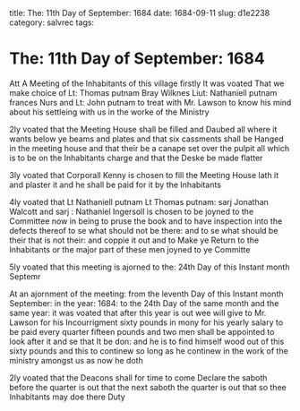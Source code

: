 title: The: 11th Day of September: 1684
date: 1684-09-11
slug: d1e2238
category: salvrec
tags: 


<div markdown class="doc" id="d1e2238">


# The: 11th Day of September: 1684

Att A Meeting of the Inhabitants of this village firstly It was voated That we make choice of Lt: Thomas putnam Bray Wilknes Liut: Nathaniell putnam frances Nurs and Lt: John putnam to treat with Mr. Lawson to know his mind about his settleing with us in the worke of the Ministry

2ly voated that the Meeting House shall be filled and Daubed all where it wants below ye beams and plates and that six cassments shall be Hanged in the meeting house and that their be a canape set over the pulpit all which is to be on the Inhabitants charge and that the Deske be made flatter

3ly voated that Corporall Kenny is chosen to fill the Meeting House lath it and plaster it and he shall be paid for it by the Inhabitants

4ly voated that Lt Nathaniell putnam Lt Thomas putnam: sarj Jonathan Walcott and sarj : Nathaniel Ingersoll is chosen to be joyned to the Committee now in being to pruse the book and to have inspection into the defects thereof to se what should not be there: and to se what should be their that is not their: and coppie it out and to Make ye Return to the Inhabitants or the major part of these men joyned to ye Committe

5ly voated that this meeting is ajorned to the: 24th Day of this Instant month Septemr

At an ajornment of the meeting: from the leventh Day of this Instant month September: in the year: 1684: to the 24th Day of the same month and the same year: it was voated that after this year is out wee will give to Mr. Lawson for his Incourrigment sixty pounds in mony for his yearly salary to be paid every quarter fifteen pounds and two men shall be appointed to look after it and se that It be don: and he is to find himself wood out of this sixty pounds and this to continew so long as he continew in the work of the ministry amongst us as now he doth

2ly voated that the Deacons shall for time to come Declare the saboth before the quarter is out that the next saboth the quarter is out that so thee Inhabitants may doe there Duty
</div>